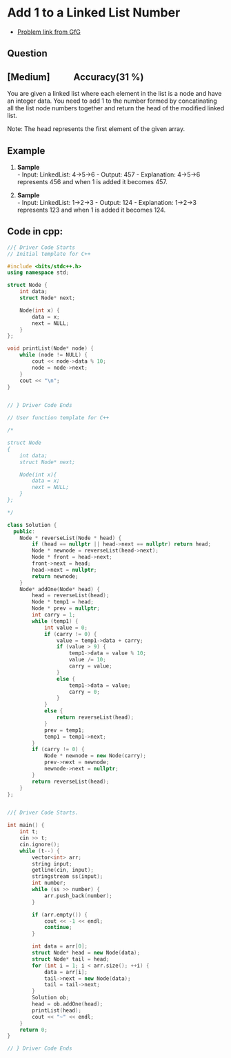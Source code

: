 # Add 1 to a Linked List Number
- [Problem link from GfG](https://www.geeksforgeeks.org/problems/add-1-to-a-number-represented-as-linked-list/1?utm_source=youtube&utm_medium=collab_striver_ytdescription&utm_campaign=add-1-to-a-number-represented-as-linked-list)
## Question
## [Medium] &nbsp;&nbsp;&nbsp;&nbsp;&nbsp;&nbsp;&nbsp;&nbsp;&nbsp; Accuracy(31 %)
You are given a linked list where each element in the list is a node and have an integer data. You need to add 1 to the number formed by concatinating all the list node numbers together and return the head of the modified linked list. 

Note: The head represents the first element of the given array.
## Example
1. **Sample**<br>
        - Input: LinkedList: 4->5->6
        - Output: 457
        - Explanation: 4->5->6 represents 456 and when 1 is added it becomes 457. 

2. **Sample**<br>
        - Input: LinkedList: 1->2->3
        - Output: 124
        - Explanation:  1->2->3 represents 123 and when 1 is added it becomes 124. 
## Code in cpp:
```cpp
//{ Driver Code Starts
// Initial template for C++

#include <bits/stdc++.h>
using namespace std;

struct Node {
    int data;
    struct Node* next;

    Node(int x) {
        data = x;
        next = NULL;
    }
};

void printList(Node* node) {
    while (node != NULL) {
        cout << node->data % 10;
        node = node->next;
    }
    cout << "\n";
}


// } Driver Code Ends

// User function template for C++

/*

struct Node
{
    int data;
    struct Node* next;

    Node(int x){
        data = x;
        next = NULL;
    }
};

*/

class Solution {
  public:
    Node * reverseList(Node * head) {
        if (head == nullptr || head->next == nullptr) return head;
        Node * newnode = reverseList(head->next);
        Node * front = head->next;
        front->next = head;
        head->next = nullptr;
        return newnode;
    }
    Node* addOne(Node* head) {
        head = reverseList(head);
        Node * temp1 = head;
        Node * prev = nullptr;
        int carry = 1;
        while (temp1) {
            int value = 0;
            if (carry != 0) {
                value = temp1->data + carry;
                if (value > 9) {
                    temp1->data = value % 10;
                    value /= 10;
                    carry = value;
                }
                else {
                    temp1->data = value;
                    carry = 0;
                }
            }
            else {
                return reverseList(head);
            }
            prev = temp1;
            temp1 = temp1->next;
        }
        if (carry != 0) {
            Node * newnode = new Node(carry);
            prev->next = newnode;
            newnode->next = nullptr;
        }
        return reverseList(head);
    }
};


//{ Driver Code Starts.

int main() {
    int t;
    cin >> t;
    cin.ignore();
    while (t--) {
        vector<int> arr;
        string input;
        getline(cin, input);
        stringstream ss(input);
        int number;
        while (ss >> number) {
            arr.push_back(number);
        }

        if (arr.empty()) {
            cout << -1 << endl;
            continue;
        }

        int data = arr[0];
        struct Node* head = new Node(data);
        struct Node* tail = head;
        for (int i = 1; i < arr.size(); ++i) {
            data = arr[i];
            tail->next = new Node(data);
            tail = tail->next;
        }
        Solution ob;
        head = ob.addOne(head);
        printList(head);
        cout << "~" << endl;
    }
    return 0;
}

// } Driver Code Ends
```
